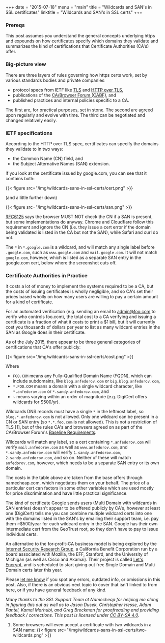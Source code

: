 +++
date = "2015-07-18"
menu = "main"
title = "Wildcards and SAN's in SSL certificates"
linktitle = "Wildcards and SAN's in SSL certs"
+++

### Prereqs

This post assumes you understand the general concepts underlying https and expounds on how certificates specify which domains they validate and summarizes the kind of certifications that Certificate Authorities (CA's) offer.

### Big-picture view

There are three layers of rules governing how https certs work, set by various standards bodies and private companies:

  - protocol specs from IETF like [TLS](https://tools.ietf.org/html/rfc5246) and [HTTP over TLS](https://tools.ietf.org/html/rfc2818),
  - publications of the [CA/Browser Forum (CABF)](https://cabforum.org/), and
  - published practices and internal policies specific to a CA.

The first are, for practical purposes, set in stone. The second are agreed upon regularly and evolve with time. The third can be negotiated and changed relatively easily.

### IETF specifications

According to the HTTP over TLS spec, certificates can specify the domains they validate to in two ways:

  - the Common Name (CN) field, and
  - the Subject Alternative Names (SAN) extension.

If you look at the certificate issued by google.com, you can see that it contains both:

{{< figure src="/img/wildcards-sans-in-ssl-certs/cert.png" >}}

(and a little further down)

{{< figure src="/img/wildcards-sans-in-ssl-certs/san.png" >}}

[RFC6125](https://tools.ietf.org/html/rfc6125#section-6.4.4) says the browser MUST NOT check the CN if a SAN is present, but some implementations do anyway. Chrome and Cloudflare follow this requirement and ignore the CN (i.e. they issue a cert error if the domain being validated is listed in the CA but not the SAN), while Safari and curl do not.

The `*` in `*.google.com` is a wildcard, and will match any single label before `.google.com`, such as `www.google.com` and `mail.google.com`. It will not match `google.com`, however, which is listed as a separate SAN entry in the google.com cert, below where the screenshot cuts off.

### Certificate Authorities in Practice

It costs a lot of money to implement the systems required to be a CA, but the costs of issuing certificates is wholly negligible, and so CA's set their prices based wholly on how many users are willing to pay a certain amount for a kind of certificate.

For an automated verification (e.g. sending an email to admin@foo.com to verify who controls foo.com), the total cost to a CA verifying and issuing a certificate is a fraction of what it costs to print a $1 bill, but it will currently cost you thousands of dollars per year to list as many wildcard entries in the SAN as Google does in their certificate.

As of the July 2015, there appear to be three general categories of certifications that CA's offer publicly:

{{< figure src="/img/wildcards-sans-in-ssl-certs/cost.png" >}}

Where

  - `FOO.COM` means any Fully-Qualified Domain Name (FQDN), which can include subdomains, like `blog.anfedorov.com` or `big.blog.anfedorov.com`,
  - `*.FOO.COM` means a domain with a single wildcard character, like `*.anfedorov.com` or `*.sandy.anfedorov.com`, and
  - `~` means varying within an order of magnitude (e.g. DigiCert offers wildcards for $500/yr).

Wildcards DNS records must have a single `*` in the leftmost label, so `blog.*.anfedorov.com` is not allowed. Only one wildcard can be present in a CN or SAN entry (so `*.*.foo.com` is not allowed). This is not a restriction of TLS [1], but of the rules CA's and browsers agreed on as part of the CA/Browser Forum's [Baseline Requirements](https://cabforum.org/baseline-requirements-documents/).

Wildcards will match any label, so a cert containing `*.anfedorov.com` will verify `mail.anfedorov.com` as well as `www.anfedorov.com`, and `*.sandy.anfedorov.com` will verify `1.sandy.anfedorov.com`, `2.sandy.anfedorov.com`, and so on. Neither of these will match `anfedorov.com`, however, which needs to be a separate SAN entry or its own domain.

The costs in the table above are taken from the base offers through namecheap.com, which negotiates them on your behalf. The price of a particular cert can factors in some other variables which are used mostly for price discrimination and have little practical significance.

The kind of certificate Google sends users (Multi Domain with wildcards in SAN entries) doesn't appear to be offered publicly by CA's, however at least one (DigiCert) tells me you can combine multiple wildcard certs into one with the domains listed in the SAN's by emailing their support team, i.e. pay them ~$500/year for each wildcard entry in the SAN. Google has their own intermediate cert from the GeoTrust root, so they don't have to pay to issue individual certs.

An alternative to the for-profit-CA business model is being explored by the [Internet Security Research Group](https://en.wikipedia.org/wiki/Internet_Security_Research_Group), a California Benefit Corporation run by a board associated with Mozilla, the EFF, Stanford, and the University of Michigan (as well as Cisco and Akamai). Their project is called [Let's Encrypt](https://letsencrypt.org/), and is scheduled to start giving out free Single Domain and Multi Domain certs later this year.

Please [let me know](mailto:me@anfedorov.com) if you spot any errors, outdated info, or omissions in this post. Also, if there is an obvious next topic to cover that isn't linked to from here, or if you have general feedback of any kind.

*Many thanks to the SSL Support Team at Namecheap for helping me along in figuring this out as well as to Jason Dusek, Christopher Hesse, Adam Pantel, Kamal Marhubi, and Greg Brockman for proofreading and providing feedback / corrections. This post is licensed under [CC BY-SA 4.0](http://creativecommons.org/licenses/by-sa/4.0/).*

1. Some browsers will even accept a certificate with two wildcards in a SAN name: {{< figure src="/img/wildcards-sans-in-ssl-certs/two-wildcards.png" >}}

